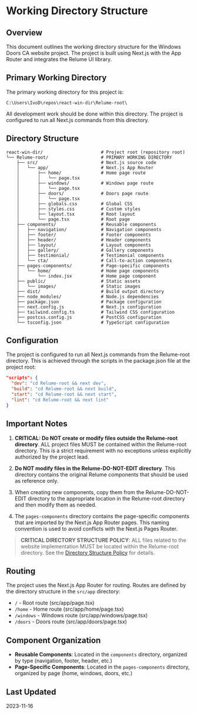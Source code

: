 # Working Directory Structure

## Overview

This document outlines the working directory structure for the Windows Doors CA website project. The project is built using Next.js with the App Router and integrates the Relume UI library.

## Primary Working Directory

The primary working directory for this project is:

```
C:\Users\IvoD\repos\react-win-dir\Relume-root\
```

All development work should be done within this directory. The project is configured to run all Next.js commands from this directory.

## Directory Structure

```
react-win-dir/                      # Project root (repository root)
└── Relume-root/                    # PRIMARY WORKING DIRECTORY
    ├── src/                        # Next.js source code
    │   └── app/                    # Next.js App Router
    │       ├── home/               # Home page route
    │       │   └── page.tsx
    │       ├── windows/            # Windows page route
    │       │   └── page.tsx
    │       ├── doors/              # Doors page route
    │       │   └── page.tsx
    │       ├── globals.css         # Global CSS
    │       ├── styles.css          # Custom styles
    │       ├── layout.tsx          # Root layout
    │       └── page.tsx            # Root page
    ├── components/                 # Reusable components
    │   ├── navigation/             # Navigation components
    │   ├── footer/                 # Footer components
    │   ├── header/                 # Header components
    │   ├── layout/                 # Layout components
    │   ├── gallery/                # Gallery components
    │   ├── testimonial/            # Testimonial components
    │   └── cta/                    # Call-to-action components
    ├── pages-components/           # Page-specific components
    │   └── home/                   # Home page components
    │       └── index.jsx           # Home page component
    ├── public/                     # Static assets
    │   └── images/                 # Static images
    ├── dist/                       # Build output directory
    ├── node_modules/               # Node.js dependencies
    ├── package.json                # Package configuration
    ├── next.config.js              # Next.js configuration
    ├── tailwind.config.ts          # Tailwind CSS configuration
    ├── postcss.config.js           # PostCSS configuration
    └── tsconfig.json               # TypeScript configuration
```

## Configuration

The project is configured to run all Next.js commands from the Relume-root directory. This is achieved through the scripts in the package.json file at the project root:

```json
"scripts": {
  "dev": "cd Relume-root && next dev",
  "build": "cd Relume-root && next build",
  "start": "cd Relume-root && next start",
  "lint": "cd Relume-root && next lint"
}
```

## Important Notes

1. **CRITICAL: Do NOT create or modify files outside the Relume-root directory**. ALL project files MUST be contained within the Relume-root directory. This is a strict requirement with no exceptions unless explicitly authorized by the project lead.

2. **Do NOT modify files in the Relume-DO-NOT-EDIT directory**. This directory contains the original Relume components that should be used as reference only.

3. When creating new components, copy them from the Relume-DO-NOT-EDIT directory to the appropriate location in the Relume-root directory and then modify them as needed.

4. The `pages-components` directory contains the page-specific components that are imported by the Next.js App Router pages. This naming convention is used to avoid conflicts with the Next.js Pages Router.

> **CRITICAL DIRECTORY STRUCTURE POLICY**: ALL files related to the website implementation MUST be located within the Relume-root directory. See the [Directory Structure Policy](./directory-structure-policy.md) for details.

## Routing

The project uses the Next.js App Router for routing. Routes are defined by the directory structure in the `src/app` directory:

- `/` - Root route (src/app/page.tsx)
- `/home` - Home route (src/app/home/page.tsx)
- `/windows` - Windows route (src/app/windows/page.tsx)
- `/doors` - Doors route (src/app/doors/page.tsx)

## Component Organization

- **Reusable Components**: Located in the `components` directory, organized by type (navigation, footer, header, etc.)
- **Page-Specific Components**: Located in the `pages-components` directory, organized by page (home, windows, doors, etc.)

## Last Updated

2023-11-16
